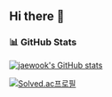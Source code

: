 ## Hi there 👋

### 📊 GitHub Stats

[![jaewook's GitHub stats](https://github-readme-stats.vercel.app/api?username=jwshin0908&theme=algolia&show_icons=true)](https://github.com/jwshin0908/github-readme-stats)

[![Solved.ac프로필](http://mazassumnida.wtf/api/generate_badge?boj=jwshin0908)](https://solved.ac/jwshin0908)

